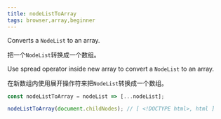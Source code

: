 ```yaml
---
title: nodeListToArray
tags: browser,array,beginner
---
```


Converts a `NodeList` to an array.

把一个`NodeList`转换成一个数组。

Use spread operator inside new array to convert a `NodeList` to an array.

在新数组内使用展开操作符来把`NodeList`转换成一个数组。

```js
const nodeListToArray = nodeList => [...nodeList];
```

```js
nodeListToArray(document.childNodes); // [ <!DOCTYPE html>, html ]
```